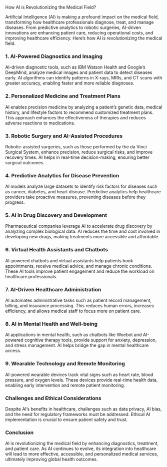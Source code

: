How AI is Revolutionizing the Medical Field?

Artificial Intelligence (AI) is making a profound impact on the medical field, transforming how healthcare professionals diagnose, treat, and manage diseases. From predictive analytics to robotic surgeries, AI-driven innovations are enhancing patient care, reducing operational costs, and improving healthcare efficiency. Here’s how AI is revolutionizing the medical field.

### 1. AI-Powered Diagnostics and Imaging

AI-driven diagnostic tools, such as IBM Watson Health and Google’s DeepMind, analyze medical images and patient data to detect diseases early. AI algorithms can identify patterns in X-rays, MRIs, and CT scans with greater accuracy, enabling faster and more reliable diagnoses.

### 2. Personalized Medicine and Treatment Plans

AI enables precision medicine by analyzing a patient’s genetic data, medical history, and lifestyle factors to recommend customized treatment plans. This approach enhances the effectiveness of therapies and reduces adverse reactions to medications.

### 3. Robotic Surgery and AI-Assisted Procedures

Robotic-assisted surgeries, such as those performed by the da Vinci Surgical System, enhance precision, reduce surgical risks, and improve recovery times. AI helps in real-time decision-making, ensuring better surgical outcomes.

### 4. Predictive Analytics for Disease Prevention

AI models analyze large datasets to identify risk factors for diseases such as cancer, diabetes, and heart disease. Predictive analytics help healthcare providers take proactive measures, preventing diseases before they progress.

### 5. AI in Drug Discovery and Development

Pharmaceutical companies leverage AI to accelerate drug discovery by analyzing complex biological data. AI reduces the time and cost involved in developing new drugs, making treatments more accessible and affordable.

### 6. Virtual Health Assistants and Chatbots

AI-powered chatbots and virtual assistants help patients book appointments, receive medical advice, and manage chronic conditions. These AI tools improve patient engagement and reduce the workload on healthcare professionals.

### 7. AI-Driven Healthcare Administration

AI automates administrative tasks such as patient record management, billing, and insurance processing. This reduces human errors, increases efficiency, and allows medical staff to focus more on patient care.

### 8. AI in Mental Health and Well-being

AI applications in mental health, such as chatbots like Woebot and AI-powered cognitive therapy tools, provide support for anxiety, depression, and stress management. AI helps bridge the gap in mental healthcare access.

### 9. Wearable Technology and Remote Monitoring

AI-powered wearable devices track vital signs such as heart rate, blood pressure, and oxygen levels. These devices provide real-time health data, enabling early intervention and remote patient monitoring.

### Challenges and Ethical Considerations

Despite AI’s benefits in healthcare, challenges such as data privacy, AI bias, and the need for regulatory frameworks must be addressed. Ethical AI implementation is crucial to ensure patient safety and trust.

### Conclusion

AI is revolutionizing the medical field by enhancing diagnostics, treatment, and patient care. As AI continues to evolve, its integration into healthcare will lead to more effective, accessible, and personalized medical services, ultimately improving global health outcomes.